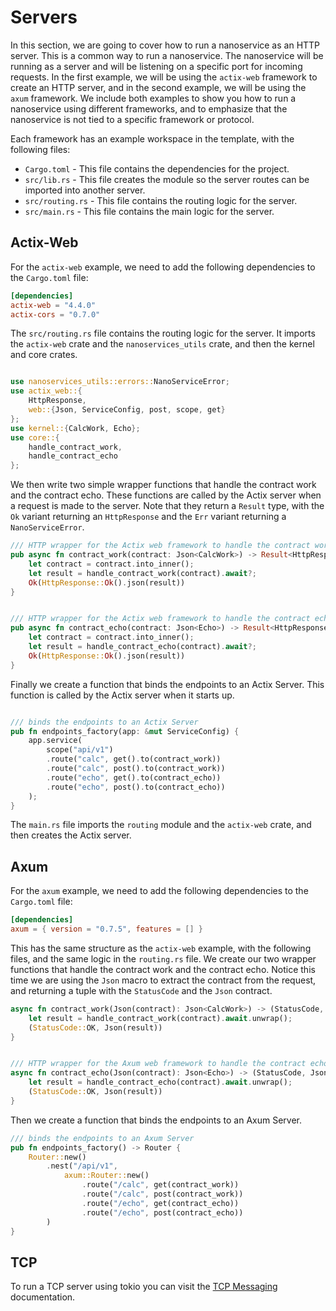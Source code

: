 # Servers

In this section, we are going to cover how to run a nanoservice as an HTTP server. This is a common way to run a nanoservice. The nanoservice will be running as a server and will be listening on a specific port for incoming requests. In the first example, we will be using the `actix-web` framework to create an HTTP server, and in the second example, we will be using the `axum` framework. We include both examples to show you how to run a nanoservice using different frameworks, and to emphasize that the nanoservice is not tied to a specific framework or protocol. 

Each framework has an example workspace in the template, with the following files:

- `Cargo.toml` - This file contains the dependencies for the project.
- `src/lib.rs` - This file creates the module so the server routes can be imported into another server.
- `src/routing.rs` - This file contains the routing logic for the server.
- `src/main.rs` - This file contains the main logic for the server.

## Actix-Web
For the `actix-web` example, we need to add the following dependencies to the `Cargo.toml` file:

```toml
[dependencies]
actix-web = "4.4.0"
actix-cors = "0.7.0"
```

The `src/routing.rs` file contains the routing logic for the server. It imports the `actix-web` crate and the `nanoservices_utils` crate, and then the kernel and core crates. 

```rust

use nanoservices_utils::errors::NanoServiceError;
use actix_web::{
    HttpResponse, 
    web::{Json, ServiceConfig, post, scope, get}
};
use kernel::{CalcWork, Echo};
use core::{
    handle_contract_work,
    handle_contract_echo
};
```

We then write two simple wrapper functions that handle the contract work and the contract echo. These functions are called by the Actix server when a request is made to the server. Note that they return a `Result` type, with the `Ok` variant returning an `HttpResponse` and the `Err` variant returning a `NanoServiceError`. 

```rust
/// HTTP wrapper for the Actix web framework to handle the contract work.
pub async fn contract_work(contract: Json<CalcWork>) -> Result<HttpResponse, NanoServiceError> {
    let contract = contract.into_inner();
    let result = handle_contract_work(contract).await?;
    Ok(HttpResponse::Ok().json(result))
}


/// HTTP wrapper for the Actix web framework to handle the contract echo.
pub async fn contract_echo(contract: Json<Echo>) -> Result<HttpResponse, NanoServiceError> {
    let contract = contract.into_inner();
    let result = handle_contract_echo(contract).await?;
    Ok(HttpResponse::Ok().json(result))
}
```

Finally we create a function that binds the endpoints to an Actix Server. This function is called by the Actix server when it starts up. 

```rust

/// binds the endpoints to an Actix Server
pub fn endpoints_factory(app: &mut ServiceConfig) {
    app.service(
        scope("api/v1")
        .route("calc", get().to(contract_work))
        .route("calc", post().to(contract_work))
        .route("echo", get().to(contract_echo))
        .route("echo", post().to(contract_echo))
    );
}
```

The `main.rs` file imports the `routing` module and the `actix-web` crate, and then creates the Actix server. 


## Axum
For the `axum` example, we need to add the following dependencies to the `Cargo.toml` file:

```toml
[dependencies]
axum = { version = "0.7.5", features = [] }
```

This has the same structure as the `actix-web` example, with the following files, and the same logic in the `routing.rs` file. We create our two wrapper functions that handle the contract work and the contract echo. Notice this time we are using the `Json` macro to extract the contract from the request, and returning a tuple with the `StatusCode` and the `Json` contract. 

```rust
async fn contract_work(Json(contract): Json<CalcWork>) -> (StatusCode, Json<CalcWork>) {
    let result = handle_contract_work(contract).await.unwrap();
    (StatusCode::OK, Json(result))
}


/// HTTP wrapper for the Axum web framework to handle the contract echo.
async fn contract_echo(Json(contract): Json<Echo>) -> (StatusCode, Json<Echo>) {
    let result = handle_contract_echo(contract).await.unwrap();
    (StatusCode::OK, Json(result))
}
```

Then we create a function that binds the endpoints to an Axum Server. 

```rust
/// binds the endpoints to an Axum Server
pub fn endpoints_factory() -> Router {
    Router::new()
        .nest("/api/v1", 
            axum::Router::new()
                .route("/calc", get(contract_work))
                .route("/calc", post(contract_work))
                .route("/echo", get(contract_echo))
                .route("/echo", post(contract_echo))
        )
}
```

## TCP

To run a TCP server using tokio you can visit the [TCP Messaging](/docs/docs/iomessaging/receiving-messages) documentation.
